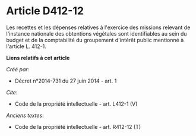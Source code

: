# Article D412-12

Les recettes et les dépenses relatives à l'exercice des missions relevant de l'instance nationale des obtentions végétales
sont identifiables au sein du budget et de la comptabilité du groupement d'intérêt public mentionné à l'article L. 412-1.

**Liens relatifs à cet article**

_Créé par_:

  - Décret n°2014-731 du 27 juin 2014 - art. 1

_Cite_:

  - Code de la propriété intellectuelle - art. L412-1 (V)

_Anciens textes_:

  - Code de la propriété intellectuelle - art. R412-12 (T)
